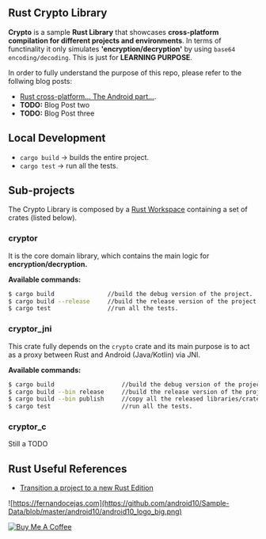## Rust Crypto Library

**Crypto** is a sample **Rust Library** that showcases **cross-platform compilation for different projects and environments**. In terms of functinality it only simulates **'encryption/decryption'** by using `base64 encoding/decoding`. This is just for **LEARNING PURPOSE**. 

In order to fully understand the purpose of this repo, please refer to the follwing blog posts:

 - [Rust cross-platform... The Android part...](https://fernandocejas.com/blog/engineering/2023-07-27-rust-cross-platform-android/).
 - **TODO:** Blog Post two
 - **TODO:** Blog Post three

## Local Development

 - `cargo build` -> builds the entire project.
 - `cargo test`  -> run all the tests.

## Sub-projects

The Crypto Library is composed by a [Rust Workspace](https://doc.rust-lang.org/book/ch14-03-cargo-workspaces.html) containing a set of crates (listed below).
### cryptor

It is the core domain library, which contains the main logic for **encryption/decryption.**

**Available commands:**

```bash
$ cargo build               //build the debug version of the project.
$ cargo build --release     //build the release version of the project.
$ cargo test                //run all the tests.
```
### cryptor_jni

This crate fully depends on the `crypto` crate and its main purpose is to act as a proxy between Rust and Android (Java/Kotlin) via JNI.  

**Available commands:**

```bash
$ cargo build                   //build the debug version of the project.
$ cargo build --bin release     //build the release version of the project for all android targets.
$ cargo build --bin publish     //copy all the released libraries/crates inside the android project.
$ cargo test                    //run all the tests.
```

### cryptor_c

Still a TODO

## Rust Useful References

 - [Transition a project to a new Rust Edition](https://doc.rust-lang.org/edition-guide/editions/transitioning-an-existing-project-to-a-new-edition.html)

![https://fernandocejas.com](https://github.com/android10/Sample-Data/blob/master/android10/android10_logo_big.png)

<a href="https://www.buymeacoffee.com/android10" target="_blank"><img src="https://www.buymeacoffee.com/assets/img/custom_images/orange_img.png" alt="Buy Me A Coffee" style="height: auto !important;width: auto !important;" ></a>
